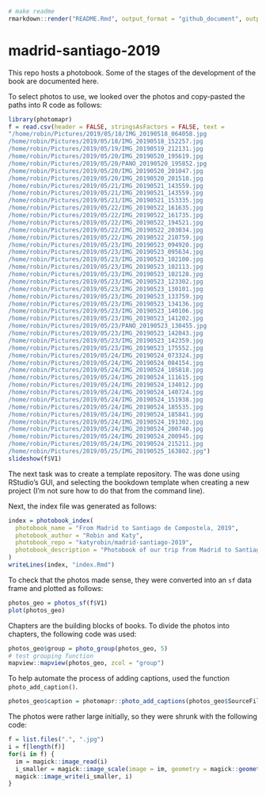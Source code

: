 
<!-- README.md is generated from README.Rmd. Please edit that file -->

``` r
# make readme
rmarkdown::render("README.Rmd", output_format = "github_document", output_file = "README.md") 
```

# madrid-santiago-2019

<!-- badges: start -->

<!-- badges: end -->

This repo hosts a photobook. Some of the stages of the development of
the book are documented here.

To select photos to use, we looked over the photos and copy-pasted the paths into R code as follows:

``` r
library(photomapr)
f = read.csv(header = FALSE, stringsAsFactors = FALSE, text = 
"/home/robin/Pictures/2019/05/18/IMG_20190518_064058.jpg
/home/robin/Pictures/2019/05/18/IMG_20190518_152257.jpg
/home/robin/Pictures/2019/05/19/IMG_20190519_212131.jpg
/home/robin/Pictures/2019/05/20/IMG_20190520_195619.jpg
/home/robin/Pictures/2019/05/20/PANO_20190520_195852.jpg
/home/robin/Pictures/2019/05/20/IMG_20190520_201047.jpg
/home/robin/Pictures/2019/05/20/IMG_20190520_201518.jpg
/home/robin/Pictures/2019/05/21/IMG_20190521_143559.jpg
/home/robin/Pictures/2019/05/21/IMG_20190521_143559.jpg
/home/robin/Pictures/2019/05/21/IMG_20190521_153335.jpg
/home/robin/Pictures/2019/05/22/IMG_20190522_161635.jpg
/home/robin/Pictures/2019/05/22/IMG_20190522_161735.jpg
/home/robin/Pictures/2019/05/22/IMG_20190522_194521.jpg
/home/robin/Pictures/2019/05/22/IMG_20190522_203034.jpg
/home/robin/Pictures/2019/05/22/IMG_20190522_210759.jpg
/home/robin/Pictures/2019/05/23/IMG_20190523_094920.jpg
/home/robin/Pictures/2019/05/23/IMG_20190523_095634.jpg
/home/robin/Pictures/2019/05/23/IMG_20190523_102100.jpg
/home/robin/Pictures/2019/05/23/IMG_20190523_102113.jpg
/home/robin/Pictures/2019/05/23/IMG_20190523_102128.jpg
/home/robin/Pictures/2019/05/23/IMG_20190523_123302.jpg
/home/robin/Pictures/2019/05/23/IMG_20190523_130101.jpg
/home/robin/Pictures/2019/05/23/IMG_20190523_133759.jpg
/home/robin/Pictures/2019/05/23/IMG_20190523_134136.jpg
/home/robin/Pictures/2019/05/23/IMG_20190523_140106.jpg
/home/robin/Pictures/2019/05/23/IMG_20190523_141202.jpg
/home/robin/Pictures/2019/05/23/PANO_20190523_130455.jpg
/home/robin/Pictures/2019/05/23/IMG_20190523_142043.jpg
/home/robin/Pictures/2019/05/23/IMG_20190523_142359.jpg
/home/robin/Pictures/2019/05/23/IMG_20190523_175552.jpg
/home/robin/Pictures/2019/05/24/IMG_20190524_073324.jpg
/home/robin/Pictures/2019/05/24/IMG_20190524_084154.jpg
/home/robin/Pictures/2019/05/24/IMG_20190524_105818.jpg
/home/robin/Pictures/2019/05/24/IMG_20190524_111615.jpg
/home/robin/Pictures/2019/05/24/IMG_20190524_134012.jpg
/home/robin/Pictures/2019/05/24/IMG_20190524_140724.jpg
/home/robin/Pictures/2019/05/24/IMG_20190524_151938.jpg
/home/robin/Pictures/2019/05/24/IMG_20190524_185535.jpg
/home/robin/Pictures/2019/05/24/IMG_20190524_185841.jpg
/home/robin/Pictures/2019/05/24/IMG_20190524_191302.jpg
/home/robin/Pictures/2019/05/24/IMG_20190524_200740.jpg
/home/robin/Pictures/2019/05/24/IMG_20190524_200945.jpg
/home/robin/Pictures/2019/05/24/IMG_20190524_215211.jpg
/home/robin/Pictures/2019/05/25/IMG_20190525_163802.jpg")
slideshow(f$V1)
```

The next task was to create a template repository. The was done using
RStudio’s GUI, and selecting the bookdown template when creating a new
project (I’m not sure how to do that from the command line).

Next, the index file was generated as follows:

``` r
index = photobook_index(
  photobook_name = "From Madrid to Santiago de Compostela, 2019",
  photobook_author = "Robin and Katy",
  photobook_repo = "katyrobin/madrid-santiago-2019",
  photobook_description = "Photobook of our trip from Madrid to Santiago via Salamanca, Ourense and the Camino de Compostela."
)
writeLines(index, "index.Rmd")
```

To check that the photos made sense, they were converted into an `sf` data frame and plotted as follows:

``` r
photos_geo = photos_sf(f$V1)
plot(photos_geo)
```

Chapters are the building blocks of books.
To divide the photos into chapters, the following code was used:

``` r
photos_geo$group = photo_group(photos_geo, 5)
# test grouping function
mapview::mapview(photos_geo, zcol = "group")
```

To help automate the process of adding captions, used the function `photo_add_caption()`.

``` r
photos_geo$caption = photomapr::photo_add_captions(photos_geo$SourceFile)
```

The photos were rather large initially, so they were shrunk with the following code:

``` r
f = list.files(".", ".jpg")
i = f[length(f)]
for(i in f) {
  im = magick::image_read(i)
  i_smaller = magick::image_scale(image = im, geometry = magick::geometry_size_pixels(width = 800))
  magick::image_write(i_smaller, i)
}
```

